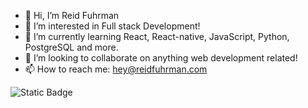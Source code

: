 - 👋 Hi, I’m Reid Fuhrman
- 👀 I’m interested in Full stack Development!
- 🌱 I’m currently learning React, React-native, JavaScript, Python, PostgreSQL and more.
- 💞️ I’m looking to collaborate on anything web development related!
- 📫 How to reach me: hey@reidfuhrman.com

![Static Badge](https://img.shields.io/badge/react-black?style=for-the-badge&logo=react)

<!---
rjfuhrman42/rjfuhrman42 is a ✨ special ✨ repository because its `README.md` (this file) appears on your GitHub profile.
You can click the Preview link to take a look at your changes.
--->
